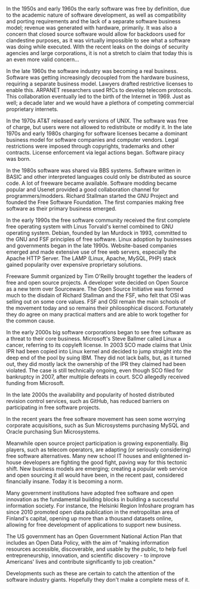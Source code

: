 In the 1950s and early 1960s the early software was free by definition, due to the academic nature of software development, as well as compatibility and porting requirements and the lack of a separate software business model; revenue was generated with hardware, primarily. It was also a concern that closed source software would allow for backdoors used for clandestine purposes, as it was virtually impossible to see what a software was doing while executed. With the recent leaks on the doings of security agencies and large corporations, it is not a stretch to claim that today this is an even more valid concern...

In the late 1960s the software industry was becoming a real business. Software was getting increasingly decoupled from the hardware business, requiring a separate business model. Lawyers drafted restrictive licenses to enable this. ARPANET researchers used RfCs to develop telecom protocols. This collaboration eventually led to the birth of the Internet in 1969. Just as well; a decade later and we would have a plethora of competing commercial proprietary internets.

In the 1970s AT&T released early versions of UNIX. The software was free of charge, but users were not allowed to redistribute or modify it. In the late 1970s and early 1980s charging for software licenses became a dominant business model for software companies and computer vendors. Legal restrictions were imposed through copyrights, trademarks and other contracts. License enforcement via legal actions began. Software piracy was born.

In the 1980s software was shared via BBS systems. Software written in BASIC and other interpreted languages could only be distributed as source code. A lot of freeware became available. Software modding became popular and Usenet provided a good collaboration channel for programmers/modders. Richard Stallman started the GNU Project and founded the Free Software Foundation. The first companies making free software as their primary business emerged.

In the early 1990s the free software community received the first complete free operating system with Linus Torvald's kernel combined to GNU operating system. Debian, founded by Ian Murdock in 1993, committed to the GNU and FSF principles of free software. Linux adoption by businesses and governments began in the late 1990s. Website-based companies emerged and made extensive use of free web servers, especially the Apache HTTP Server. The LAMP (Linux, Apache, MySQL, PHP) stack gained popularity over expensive proprietary solutions.

Freeware Summit organized by Tim O'Reilly brought together the leaders of free and open source projects. A developer vote decided on Open Source as a new term over Sourceware. The Open Source Initiative was formed much to the disdain of Richard Stallman and the FSF, who felt that OSI was selling out on some core values. FSF and OSI remain the main schools of the movement today and so remains their philosophical discord. Fortunately they do agree on many practical matters and are able to work together for the common cause.

In the early 2000s big software corporations began to see free software as a threat to their core business. Microsoft's Steve Ballmer called Linux a cancer, referring to its copyleft license. In 2003 SCO made claims that Unix IPR had been copied into Linux kernel and decided to jump straight into the deep end of the pool by suing IBM. They did not lack balls, but, as it turned out, they did mostly lack the ownership of the IPR they claimed had been violated. The case is still technically ongoing, even though SCO filed for bankruptcy in 2007, after multiple defeats in court. SCO allegedly received funding from Microsoft.

In the late 2000s the availability and popularity of hosted distributed revision control services, such as GitHub, has reduced barriers on participating in free software projects.

In the recent years the free software movement has seen some worrying corporate acquisitions, such as Sun Microsystems purchasing MySQL and Oracle purchasing Sun Microsystems.

Meanwhile open source project participation is growing exponentially. Big players, such as telecom operators, are adapting (or seriously considering) free software alternatives. Many new school IT houses and enlightened in-house developers are fighting the good fight, paving way for this tectonic shift. New business models are emerging; creating a popular web service and open sourcing it all would have been, in the recent past, considered financially insane. Today it is becoming a norm.

Many government institutions have adopted free software and open innovation as the fundamental building blocks in building a successful information society. For instance, the Helsinki Region Infoshare program has since 2010 promoted open data publication in the metropolitan area of Finland's capital, opening up more than a thousand datasets online, allowing for free development of applications to support new business.

The US government has an Open Government National Action Plan that includes an Open Data Policy, with the aim of "making information resources accessible, discoverable, and usable by the public, to help fuel entrepreneurship, innovation, and scientific discovery - to improve Americans' lives and contribute significantly to job creation."

Developments such as these are certain to catch the attention of the software industry giants. Hopefully they don't make a complete mess of it.